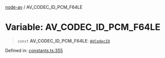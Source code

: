 [node-av](../globals.md) / AV\_CODEC\_ID\_PCM\_F64LE

# Variable: AV\_CODEC\_ID\_PCM\_F64LE

> `const` **AV\_CODEC\_ID\_PCM\_F64LE**: [`AVCodecID`](../type-aliases/AVCodecID.md)

Defined in: [constants.ts:355](https://github.com/seydx/av/blob/f8631fc881b394300b1479f511d55cf1c370a87f/src/constants/constants.ts#L355)
